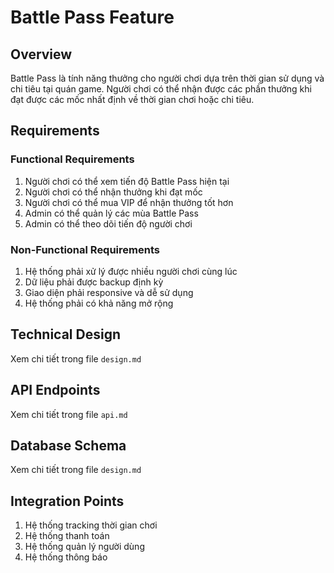 # Battle Pass Feature

## Overview
Battle Pass là tính năng thưởng cho người chơi dựa trên thời gian sử dụng và chi tiêu tại quán game. Người chơi có thể nhận được các phần thưởng khi đạt được các mốc nhất định về thời gian chơi hoặc chi tiêu.

## Requirements

### Functional Requirements
1. Người chơi có thể xem tiến độ Battle Pass hiện tại
2. Người chơi có thể nhận thưởng khi đạt mốc
3. Người chơi có thể mua VIP để nhận thưởng tốt hơn
4. Admin có thể quản lý các mùa Battle Pass
5. Admin có thể theo dõi tiến độ người chơi

### Non-Functional Requirements
1. Hệ thống phải xử lý được nhiều người chơi cùng lúc
2. Dữ liệu phải được backup định kỳ
3. Giao diện phải responsive và dễ sử dụng
4. Hệ thống phải có khả năng mở rộng

## Technical Design
Xem chi tiết trong file `design.md`

## API Endpoints
Xem chi tiết trong file `api.md`

## Database Schema
Xem chi tiết trong file `design.md`

## Integration Points
1. Hệ thống tracking thời gian chơi
2. Hệ thống thanh toán
3. Hệ thống quản lý người dùng
4. Hệ thống thông báo 